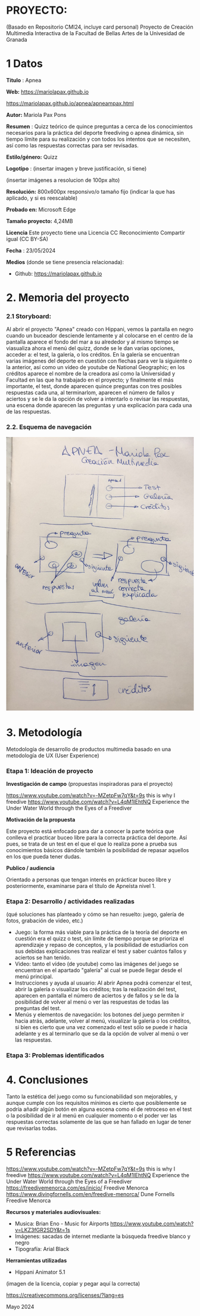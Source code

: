 # PROYECTO: 

(Basado en Repositorio CMI24, incluye card personal)
Proyecto de Creación Multimedia Interactiva de la  Facultad de Bellas Artes de la Univesidad de Granada



# 1 Datos 



**Titulo** : Apnea

**Web:**   https://mariolapax.github.io


  https://mariolapax.github.io/apnea/apneampax.html

**Autor:**  Mariola Pax Pons

**Resumen** : Quizz teórico  de quince preguntas a cerca de los conocimientos necesarios para la práctica del deporte freediving o apnea dinámica, sin tiempo límite para su realización y con todos los intentos que se necesiten, así como las respuestas correctas para ser revisadas.

**Estilo/género:**  Quizz

**Logotipo** : (insertar imagen y breve justificación, si  tiene) 

(insertar imágenes a resolucion de 100px alto)

**Resolución:** 800x600px responsivo/o tamaño fijo (indicar la que has aplicado, y si es reescalable)

**Probado en:**   Microsoft Edge

**Tamaño proyecto:** 4,24MB 

**Licencia** Este proyecto tiene una Licencia CC Reconocimiento Compartir igual (CC BY-SA)

**Fecha** : 23/05/2024

**Medios** (donde se tiene presencia relacionada):

- Github: https://mariolapax.github.io 



# 2. Memoria del proyecto 

### 2.1 Storyboard: 

Al abrir el proyecto "Apnea" creado con Hippani, vemos la pantalla en negro cuando un buceador desciende lentamente y al colocarse en el centro de la pantalla aparece el fondo del mar a su alrededor y al mismo tiempo se viasualiza ahora el menú del quizz, donde se le dan varias opciones, acceder a: el test, la galería, o los créditos. En la galería se encuentran varias imágenes del deporte en cuestión con flechas para ver la siguiente o la anterior, así como un vídeo de youtube de National Geographic; en los créditos aparece el nombre de la creadora así como la Universidad y Facultad en las que ha trabajado en el proyecto; y finalmente el más importante, el test, donde aparecen quince preguntas con tres posibles respuestas cada una, al terminarlom, aparecen el número de fallos y aciertos y se le da la opción de volver a intentarlo o revisar las respuestas, una escena donde aparecen las preguntas y una explicación para cada una de las respuestas. 


### 2.2. Esquema de navegación 


<img src="img_5015.jpg" />





# 3. Metodología

Metodología de desarrollo de productos multimedia basado en una metodología de UX (User Experience)



### Etapa 1: Ideación de proyecto

**Investigación de campo** (propuestas inspiradoras para el proyecto)

https://www.youtube.com/watch?v=-MZetpFw7qY&t=9s this is why I freedive
https://www.youtube.com/watch?v=L4qM1IEhtNQ Experience the Under Water World through the Eyes of a Freediver



**Motivación de la propuesta** 

Este  proyecto está enfocado para dar a conocer la parte teórica que conlleva el practicar buceo libre para la correcta práctica del deporte. Así pues, se trata de un test en el que el que lo realiza pone a prueba sus conocimientos básicos dándole también la posibilidad de repasar aquellos en los que pueda tener dudas. 



**Publico / audiencia**

Orientado a personas que tengan interés en prácticar buceo libre y posteriormente, examinarse para el título de Apneísta nivel 1. 





### Etapa 2: Desarrollo / actividades realizadas

(qué soluciones has planteado y cómo se han resuelto: juego, galería de fotos, grabación de video, etc.)

- Juego: la forma más viable para la práctica de la teoría del deporte en cuestión era el quizz o test, sin límite de tiempo porque se prioriza el aprendizaje y repaso de conceptos, y la posibilidad de estudiarlos con sus debidas explicaciones tras realizar el test y saber cuántos fallos y aciertos se han tenido. 
- Video: tanto el vídeo (de youtube) como las imágenes del juego se encuentran en el apartado "galería" al cual se puede llegar desde el menú principal.
- Instrucciones y ayuda al usuario: Al abrir Apnea podrá comenzar el test, abrir la galería o visualizar los créditos; tras la realización del test, aparecen en pantalla el número de aciertos y de fallos y se le da la posibilidad de volver al menú o ver las respuestas de todas las preguntas del test. 
- Menús y elementos de navegación: los botones del juego permiten ir hacia atrás, adelante, volver al menú, visualizar la galería o los créditos, si bien es cierto que una vez comenzado el test sólo se puede ir hacia adelante y es al terminarlo que se da la opción de volver al menú o ver las respuestas. 




### Etapa 3: Problemas identificados



# 4. Conclusiones 

Tanto la estética del juego como su funcionabilidad son mejorables, y aunque cumple con los requisitos mínimos es cierto que posiblemente se podría añadir algún botón en alguna escena como el de retroceso en el test o la posibilidad de ir al menú en cualquier momento o el poder ver las respuestas correctas solamente de las que se han fallado en lugar de tener que revisarlas todas. 



# 5 Referencias 

https://www.youtube.com/watch?v=-MZetpFw7qY&t=9s this is why I freedive
https://www.youtube.com/watch?v=L4qM1IEhtNQ Experience the Under Water World through the Eyes of a Freediver
https://freedivemenorca.com/es/inicio/ Freedive Menorca
https://www.divingfornells.com/en/freedive-menorca/ Dune Fornells Freedive Menorca

**Recursos y materiales audiovisuales:**

* Musica:  Brian Eno - Music for Airports https://www.youtube.com/watch?v=LKZ3fGR2SDY&t=1s
* Imágenes:  sacadas de internet mediante la búsqueda freedive blanco y negro
* Tipografía: Arial Black

**Herramientas utilizadas**

- Hippani Animator 5.1


(imagen de la licencia, copiar y pegar aquí la correcta)

https://creativecommons.org/licenses/?lang=es

Mayo 2024
